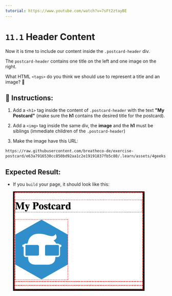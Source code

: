 ```yaml
---
tutorial: https://www.youtube.com/watch?v=7sFt2ztayBE
---
```


# `11.1` Header Content

Now it is time to include our content inside the `.postcard-header` div.

The `postcard-header` contains one title on the left and one image on the right. 

What HTML `<tags>` do you think we should use to represent a title and an image? 🤔

## 📝 Instructions:

1. Add a `<h1>` tag inside the content of `.postcard-header` with the text **"My Postcard"** (make sure the **h1** contains the desired title for the postcard).

2. Add a `<img>` tag inside the same div, the **image** and the **h1** must be siblings (immediate children of the `.postcard-header`)

3. Make the image have this URL: 

```text
https://raw.githubusercontent.com/breatheco-de/exercise-postcard/e63a7916530cc850bd92aa1c2e19191837fb5c80/.learn/assets/4geeks.png
```
## Expected Result:

+ If you `build` your page, it should look like this:

    ![Header Content Preview](../../assets/header-content.png?raw=true)
